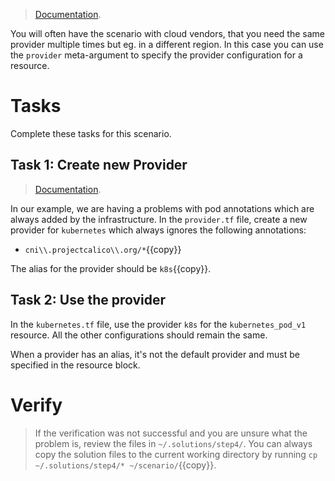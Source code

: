> [Documentation](https://opentofu.org/docs/language/meta-arguments/resource-provider/).

You will often have the scenario with cloud vendors, that you need the same provider multiple times but eg. in a different region. In this case you can use the `provider` meta-argument to specify the provider configuration for a resource.

# Tasks

Complete these tasks for this scenario. 

## Task 1: Create new Provider

> [Documentation](https://registry.terraform.io/providers/hashicorp/kubernetes/latest/docs).

In our example, we are having a problems with pod annotations which are always added by the infrastructure. In the `provider.tf` file, create a new provider for `kubernetes` which always ignores the following annotations:

* `cni\\.projectcalico\\.org/*`{{copy}}

The alias for the provider should be `k8s`{{copy}}.


## Task 2: Use the provider

In the `kubernetes.tf` file, use the provider `k8s` for the `kubernetes_pod_v1` resource. All the other configurations should remain the same. 

When a provider has an alias, it's not the default provider and must be specified in the resource block.

# Verify

> If the verification was not successful and you are unsure what the problem is, review the files in `~/.solutions/step4/`. You can always copy the solution files to the current working directory by running `cp ~/.solutions/step4/* ~/scenario/`{{copy}}.

